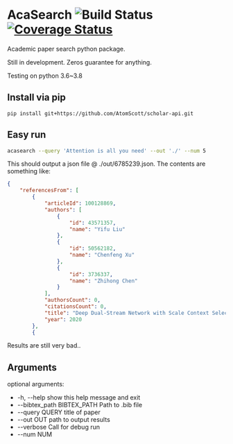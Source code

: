 # AcaSearch ![Build Status](https://travis-ci.org/AtomScott/scholar-api.svg?branch=master) [![Coverage Status](https://coveralls.io/repos/github/AtomScott/scholar-api/badge.svg?branch=master)](https://coveralls.io/github/AtomScott/scholar-api?branch=master)

Academic paper search python package.
 
Still in development. Zeros guarantee for anything.

Testing on python 3.6~3.8



## Install via pip

```
pip install git+https://github.com/AtomScott/scholar-api.git
```

## Easy run

```bash
acasearch --query 'Attention is all you need' --out './' --num 5
```
This should output a json file @ ./out/6785239.json. The contents are something like:

```json
{
    "referencesFrom": [
        {
            "articleId": 100128869,
            "authors": [
                {
                    "id": 43571357,
                    "name": "Yifu Liu"
                },
                {
                    "id": 50562182,
                    "name": "Chenfeng Xu"
                },
                {
                    "id": 3736337,
                    "name": "Zhihong Chen"
                }
            ],
            "authorsCount": 0,
            "citationsCount": 0,
            "title": "Deep Dual-Stream Network with Scale Context Selection Attention Module for Semantic Segmentation",
            "year": 2020
        },
        {

```

Results are still very bad..

## Arguments

optional arguments:

-  -h, --help            show this help message and exit
-  --bibtex_path BIBTEX_PATH  Path to .bib file
-  --query QUERY         title of paper
-  --out OUT             path to output results
-  --verbose             Call for debug run
-  --num NUM
